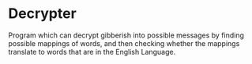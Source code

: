 # Decrypter

Program which can decrypt gibberish into possible messages by finding possible mappings of words, and then checking whether the mappings translate to words that are in the English Language.

